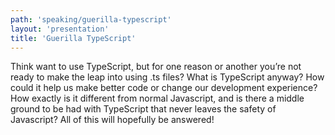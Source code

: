 ```yaml
---
path: 'speaking/guerilla-typescript'
layout: 'presentation'
title: 'Guerilla TypeScript'
---
```


Think want to use TypeScript, but for one reason or another you’re not ready to make the leap into using .ts files? What is TypeScript anyway? How could it help us make better code or change our development experience? How exactly is it different from normal Javascript, and is there a middle ground to be had with TypeScript that never leaves the safety of Javascript? All of this will hopefully be answered!
